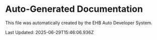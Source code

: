 # Auto-Generated Documentation

This file was automatically created by the EHB Auto Developer System.

Last Updated: 2025-06-29T15:46:06.936Z